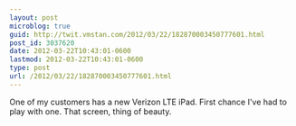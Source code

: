 ```yaml
---
layout: post
microblog: true
guid: http://twit.vmstan.com/2012/03/22/182870003450777601.html
post_id: 3037620
date: 2012-03-22T10:43:01-0600
lastmod: 2012-03-22T10:43:01-0600
type: post
url: /2012/03/22/182870003450777601.html
---
```

One of my customers has a new Verizon LTE iPad. First chance I've had to play with one. That screen, thing of beauty.
